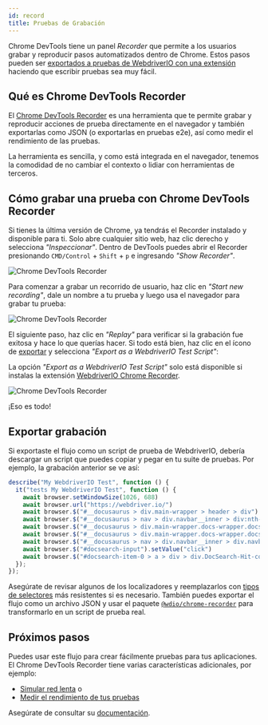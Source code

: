 ```yaml
---
id: record
title: Pruebas de Grabación
---
```


Chrome DevTools tiene un panel _Recorder_ que permite a los usuarios grabar y reproducir pasos automatizados dentro de Chrome. Estos pasos pueden ser [exportados a pruebas de WebdriverIO con una extensión](https://chrome.google.com/webstore/detail/webdriverio-chrome-record/pllimkccefnbmghgcikpjkmmcadeddfn?hl=en) haciendo que escribir pruebas sea muy fácil.

## Qué es Chrome DevTools Recorder

El [Chrome DevTools Recorder](https://developer.chrome.com/docs/devtools/recorder/) es una herramienta que te permite grabar y reproducir acciones de prueba directamente en el navegador y también exportarlas como JSON (o exportarlas en pruebas e2e), así como medir el rendimiento de las pruebas.

La herramienta es sencilla, y como está integrada en el navegador, tenemos la comodidad de no cambiar el contexto o lidiar con herramientas de terceros.

## Cómo grabar una prueba con Chrome DevTools Recorder

Si tienes la última versión de Chrome, ya tendrás el Recorder instalado y disponible para ti. Solo abre cualquier sitio web, haz clic derecho y selecciona _"Inspeccionar"_. Dentro de DevTools puedes abrir el Recorder presionando `CMD/Control` + `Shift` + `p` e ingresando _"Show Recorder"_.

![Chrome DevTools Recorder](/img/recorder/recorder.png)

Para comenzar a grabar un recorrido de usuario, haz clic en _"Start new recording"_, dale un nombre a tu prueba y luego usa el navegador para grabar tu prueba:

![Chrome DevTools Recorder](/img/recorder/demo.gif)

El siguiente paso, haz clic en _"Replay"_ para verificar si la grabación fue exitosa y hace lo que querías hacer. Si todo está bien, haz clic en el ícono de [exportar](https://developer.chrome.com/docs/devtools/recorder/reference/#recorder-extension) y selecciona _"Export as a WebdriverIO Test Script"_:

La opción _"Export as a WebdriverIO Test Script"_ solo está disponible si instalas la extensión [WebdriverIO Chrome Recorder](https://chrome.google.com/webstore/detail/webdriverio-chrome-record/pllimkccefnbmghgcikpjkmmcadeddfn).

![Chrome DevTools Recorder](/img/recorder/export.gif)

¡Eso es todo!

## Exportar grabación

Si exportaste el flujo como un script de prueba de WebdriverIO, debería descargar un script que puedes copiar y pegar en tu suite de pruebas. Por ejemplo, la grabación anterior se ve así:

```ts
describe("My WebdriverIO Test", function () {
  it("tests My WebdriverIO Test", function () {
    await browser.setWindowSize(1026, 688)
    await browser.url("https://webdriver.io/")
    await browser.$("#__docusaurus > div.main-wrapper > header > div").click()
    await browser.$("#__docusaurus > nav > div.navbar__inner > div:nth-child(1) > a:nth-child(3)").click()rec
    await browser.$("#__docusaurus > div.main-wrapper.docs-wrapper.docs-doc-page > div > aside > div > nav > ul > li:nth-child(4) > div > a").click()
    await browser.$("#__docusaurus > div.main-wrapper.docs-wrapper.docs-doc-page > div > aside > div > nav > ul > li:nth-child(4) > ul > li:nth-child(2) > a").click()
    await browser.$("#__docusaurus > nav > div.navbar__inner > div.navbar__items.navbar__items--right > div.searchBox_qEbK > button > span.DocSearch-Button-Container > span").click()
    await browser.$("#docsearch-input").setValue("click")
    await browser.$("#docsearch-item-0 > a > div > div.DocSearch-Hit-content-wrapper > span").click()
  });
});
```

Asegúrate de revisar algunos de los localizadores y reemplazarlos con [tipos de selectores](/docs/selectors) más resistentes si es necesario. También puedes exportar el flujo como un archivo JSON y usar el paquete [`@wdio/chrome-recorder`](https://github.com/webdriverio/chrome-recorder) para transformarlo en un script de prueba real.

## Próximos pasos

Puedes usar este flujo para crear fácilmente pruebas para tus aplicaciones. El Chrome DevTools Recorder tiene varias características adicionales, por ejemplo:

- [Simular red lenta](https://developer.chrome.com/docs/devtools/recorder/#simulate-slow-network) o
- [Medir el rendimiento de tus pruebas](https://developer.chrome.com/docs/devtools/recorder/#measure)

Asegúrate de consultar su [documentación](https://developer.chrome.com/docs/devtools/recorder).